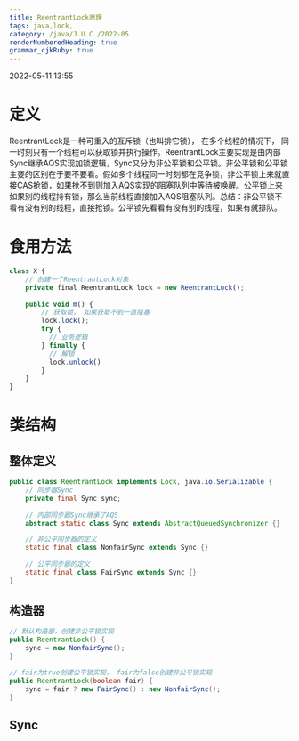 ```yaml
---
title: ReentrantLock原理
tags: java,lock,
category: /java/J.U.C /2022-05
renderNumberedHeading: true
grammar_cjkRuby: true
---
```

2022-05-11 13:55

# 定义
ReentrantLock是一种可重入的互斥锁（也叫排它锁）， 在多个线程的情况下， 同一时刻只有一个线程可以获取锁并执行操作。ReentrantLock主要实现是由内部Sync继承AQS实现加锁逻辑，Sync又分为非公平锁和公平锁。非公平锁和公平锁主要的区别在于要不要看。假如多个线程同一时刻都在竞争锁，非公平锁上来就直接CAS抢锁，如果抢不到则加入AQS实现的阻塞队列中等待被唤醒。公平锁上来如果别的线程持有锁，那么当前线程直接加入AQS阻塞队列。总结：非公平锁不看有没有别的线程，直接抢锁。公平锁先看看有没有别的线程，如果有就排队。

# 食用方法

``` javascript
class X {
    // 创建一个ReentrantLock对象
    private final ReentrantLock lock = new ReentrantLock();
    
    public void m() {
        // 获取锁， 如果获取不到一直阻塞
        lock.lock();
        try {
          // 业务逻辑
        } finally {
          // 解锁
          lock.unlock()
        }
    }
}
```

# 类结构
## 整体定义
```java
public class ReentrantLock implements Lock, java.io.Serializable {
    // 同步器Sync
    private final Sync sync;
    
    // 内部同步器Sync继承了AQS
    abstract static class Sync extends AbstractQueuedSynchronizer {}

    // 非公平同步器的定义
    static final class NonfairSync extends Sync {}
    
    // 公平同步器的定义
    static final class FairSync extends Sync {}
}
```

## 构造器
```java
// 默认构造器，创建非公平锁实现
public ReentrantLock() {
    sync = new NonfairSync();
}

// fair为true创建公平锁实现， fair为false创建非公平锁实现
public ReentrantLock(boolean fair) {
    sync = fair ? new FairSync() : new NonfairSync();
}
```

## Sync

